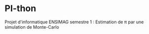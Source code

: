 # PI-thon
Projet d'informatique ENSIMAG semestre 1 : Estimation de π par une simulation de Monte-Carlo
